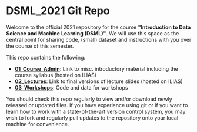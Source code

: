# DSML_2021 Git Repo

Welcome to the official 2021 repository for the course **"Introduction to Data Science and Machine Learning (DSML)"**. We will use this space as the central point for sharing code, (small) dataset and instructions with you over the course of this semester.

This repo contains the following:

- [**01_Course_Admin**](https://github.com/IS3UniCologne/DSML_2021): Link to misc. introductory material including the course syllabus (hosted on ILIAS)
- [**02_Lectures**](https://github.com/IS3UniCologne/DSML_2021): Link to final versions of lecture slides (hosted on ILIAS)
- [**03_Workshops**](https://github.com/IS3UniCologne/DSML_2021): Code and data for workshops

You should check this repo regularly to view and/or download newly released or updated files. If you have experience using git or if you want to learn how to work with a state-of-the-art version control system, you may wish to fork and regularly pull updates to the repository onto your local machine for convenience.
